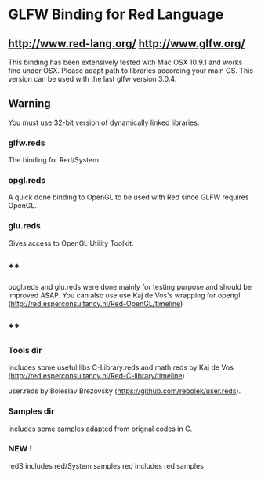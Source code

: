 # GLFW Binding for Red Language 
## http://www.red-lang.org/ http://www.glfw.org/

This binding has been extensively tested with Mac OSX 10.9.1 and works fine under OSX. 
Please adapt path to libraries according your main OS.
This version can be used with the last glfw version 3.0.4. 

## Warning
You must use 32-bit version of dynamically linked libraries. 

### glfw.reds 

The binding for Red/System.

### opgl.reds 

A  quick done binding to OpenGL to be used with Red since GLFW requires OpenGL.

### glu.reds 
Gives access to OpenGL Utility Toolkit.

## **
opgl.reds and glu.reds were done mainly for testing purpose and should be improved ASAP.
You can also use use Kaj de Vos's wrapping for opengl. 
(http://red.esperconsultancy.nl/Red-OpenGL/timeline)
## **

### Tools dir
Includes some useful libs
C-Library.reds  and math.reds  by Kaj de Vos (http://red.esperconsultancy.nl/Red-C-library/timeline).

user.reds by Boleslav Brezovsky (https://github.com/rebolek/user.reds). 

###  Samples dir 
Includes some samples adapted from orignal codes in C.

### NEW !
redS includes red/System samples
red includes  red samples